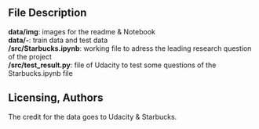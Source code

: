 

## File Description <a name="files"></a>
**data/img**: images for the readme & Notebook</br>
**data/-**: train data and test data</br>
**/src/Starbucks.ipynb**: working file to adress the leading research question of the project</br>
**/src/test_result.py**: file of Udacity to test some questions of the Starbucks.ipynb file</br>

## Licensing, Authors <a name="licensing"></a>
The credit for the data goes to Udacity & Starbucks.